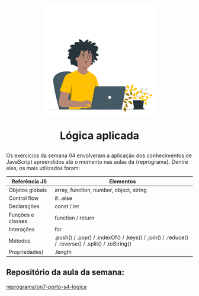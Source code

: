 <h1 align="center">
  <img src="../public/images/programmer.png" alt="jovem negro de frente a um computador" width="300">
<p align="center">Lógica aplicada<p>
</h1>

Os exercícios da semana 04 envolveram a aplicação dos conhecimentos de JavaScript apreendidos até o momento nas aulas da {reprograma}. Dentre eles, os mais utilizados foram:

Referência JS     | Elementos
------------------|---------------------------------------------------------------------------
Objetos globais   | array, function, number, object, string
Control flow      | if...else
Declarações       | const / let
Funções e classes | function / return
Interações        | for
Métodos           | .push() / .pop() / .indexOf() / .keys() / .join() / .reduce() / .reverse() / .split() / .toString()
Propriedades)     | .length


## Repositório da aula da semana:

[reprograma/on7-porto-s4-logica](https://github.com/reprograma/on7-porto-s4-logica)